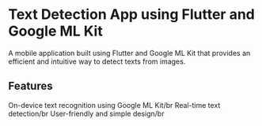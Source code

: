 <h1>Text Detection App using Flutter and Google ML Kit</h1>

A mobile application built using Flutter and Google ML Kit that provides an efficient and intuitive way to detect texts from images.

<h2>Features</h2>
On-device text recognition using Google ML Kit/br
Real-time text detection/br
User-friendly and simple design/br
